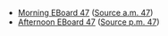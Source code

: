* [Morning EBoard 47](../eboards.am/eboard.47.html)
  ([Source a.m. 47](../eboards.am/eboard.47.md))
* [Afternoon EBoard 47](../eboards.pm/eboard.47.html)
  ([Source p.m. 47](../eboards.pm/eboard.47.md))
